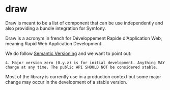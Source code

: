 draw
====

Draw is meant to be a list of component that can be use independently and also providing a bundle integration for Symfony.

Draw is a acronym in french for Développement Rapide d'Application Web, meaning Rapid Web Application Development.

We do follow [Semantic Versioning](https://semver.org/) and we want to point out:

    4. Major version zero (0.y.z) is for initial development. Anything MAY change at any time. The public API SHOULD NOT be considered stable.
    
Most of the library is currently use in a production context but some major change may occur in the development of a stable
version.